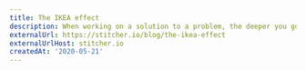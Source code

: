 ```yaml
---
title: The IKEA effect
description: When working on a solution to a problem, the deeper you go, the greater the blindness.  
externalUrl: https://stitcher.io/blog/the-ikea-effect
externalUrlHost: stitcher.io 
createdAt: '2020-05-21'
---
```

